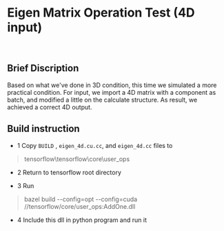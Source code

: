 # Eigen Matrix Operation Test (4D input)
<br>

## Brief Discription
Based on what we've done in 3D condition, this time we simulated a more practical condition. For input, we import a 4D matrix with a component as batch, and modified a little on the calculate structure. As result, we achieved a correct 4D output.
<br>

## Build instruction
* 1 Copy <code>BUILD</code> , <code>eigen_4d.cu.cc</code>, and <code>eigen_4d.cc</code> files to
> tensorflow\tensorflow\core\user_ops

* 2 Return to tensorflow root directory

* 3 Run 
> bazel build --config=opt --config=cuda //tensorflow/core/user_ops:AddOne.dll

* 4 Include this dll in python program and run it